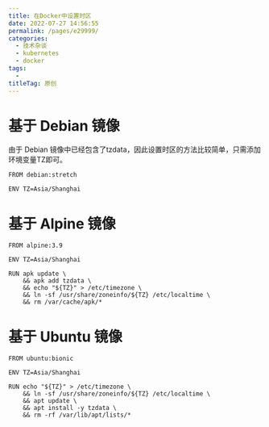 ```yaml
---
title: 在Docker中设置时区
date: 2022-07-27 14:56:55
permalink: /pages/e29999/
categories:
  - 技术杂谈
  - kubernetes
  - docker
tags:
  - 
titleTag: 原创
---
```

# 基于 Debian 镜像
由于 Debian 镜像中已经包含了tzdata，因此设置时区的方法比较简单，只需添加环境变量TZ即可。
```
FROM debian:stretch

ENV TZ=Asia/Shanghai
```

# 基于 Alpine 镜像
```
FROM alpine:3.9

ENV TZ=Asia/Shanghai

RUN apk update \
    && apk add tzdata \
    && echo "${TZ}" > /etc/timezone \
    && ln -sf /usr/share/zoneinfo/${TZ} /etc/localtime \
    && rm /var/cache/apk/*
```

# 基于 Ubuntu 镜像
```
FROM ubuntu:bionic

ENV TZ=Asia/Shanghai

RUN echo "${TZ}" > /etc/timezone \
    && ln -sf /usr/share/zoneinfo/${TZ} /etc/localtime \
    && apt update \
    && apt install -y tzdata \
    && rm -rf /var/lib/apt/lists/*
```

